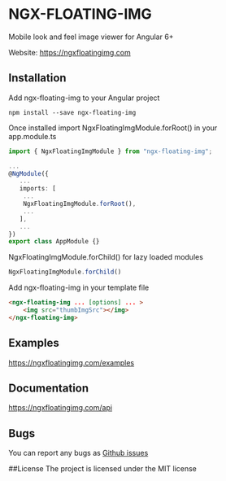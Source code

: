 # NGX-FLOATING-IMG
Mobile look and feel image viewer for Angular 6+

Website: https://ngxfloatingimg.com

## Installation
Add ngx-floating-img to your Angular project
```
npm install --save ngx-floating-img
```

Once installed import NgxFloatingImgModule.forRoot() in your app.module.ts
```typescript
import { NgxFloatingImgModule } from "ngx-floating-img";

...
@NgModule({
   ...
   imports: [
    ...
    NgxFloatingImgModule.forRoot(),
    ...
   ],
   ...
})
export class AppModule {}
```
NgxFloatingImgModule.forChild() for lazy loaded modules
```typescript
NgxFloatingImgModule.forChild()
```

Add ngx-floating-img in your template file
```html
<ngx-floating-img ... [options] ... >
    <img src="thumbImgSrc"></img>
</ngx-floating-img>
```

## Examples
https://ngxfloatingimg.com/examples

## Documentation
https://ngxfloatingimg.com/api

## Bugs
You can report any bugs as [Github issues](https://github.com/qumhieh/ngx-floating-img/issues)

##License
The project is licensed under the MIT license